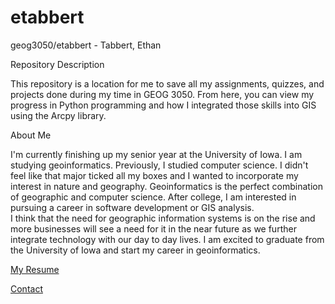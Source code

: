 # etabbert
geog3050/etabbert - Tabbert, Ethan

Repository Description

This repository is a location for me to save all my assignments, quizzes, and projects done during my time in GEOG 3050.
From here, you can view my progress in Python programming and how I integrated those skills into GIS using the Arcpy library.

About Me

I'm currently finishing up my senior year at the University of Iowa. 
I am studying geoinformatics. Previously, I studied computer science. 
I didn't feel like that major ticked all my boxes and I wanted to incorporate my interest in nature and geography. 
Geoinformatics is the perfect combination of geographic and computer science. 
After college, I am interested in pursuing a career in software development or GIS analysis.  
I think that the need for geographic information systems is on the rise and more businesses will see a need for it in the near future as we further integrate technology with our day to day lives. 
I am excited to graduate from the University of Iowa and start my career in geoinformatics.

[My Resume](resume.pdf)

[Contact](mailto:etabbert@uiowa.edu)